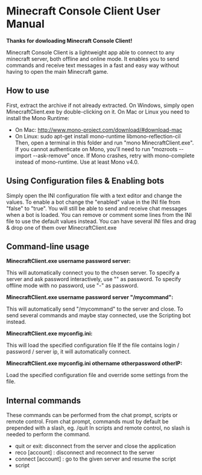 Minecraft Console Client User Manual
======

**Thanks for dowloading Minecraft Console Client!**

Minecraft Console Client is a lightweight app able to connect to any minecraft server,
both offline and online mode. It enables you to send commands and receive text messages
in a fast and easy way without having to open the main Minecraft game.

How to use
------

First, extract the archive if not already extracted.
On Windows, simply open MinecraftClient.exe by double-clicking on it.
On Mac or Linux you need to install the Mono Runtime:
 - On Mac: http://www.mono-project.com/download/#download-mac
 - On Linux: sudo apt-get install mono-runtime libmono-reflection-cil
Then, open a terminal in this folder and run "mono MinecraftClient.exe".
If you cannot authenticate on Mono, you'll need to run "mozroots --import --ask-remove" once.
If Mono crashes, retry with mono-complete instead of mono-runtime. Use at least Mono v4.0.

Using Configuration files & Enabling bots
------

Simply open the INI configuration file with a text editor and change the values.
To enable a bot change the "enabled" value in the INI file from "false" to "true".
You will still be able to send and receive chat messages when a bot is loaded.
You can remove or comment some lines from the INI file to use the default values instead.
You can have several INI files and drag & drop one of them over MinecraftClient.exe

Command-line usage
------

**MinecraftClient.exe username password server:**

This will automatically connect you to the chosen server.
To specify a server and ask password interactively, use "" as password.
To specify offline mode with no password, use "-" as password.

**MinecraftClient.exe username password server "/mycommand":**

This will automatically send "/mycommand" to the server and close.
To send several commands and maybe stay connected, use the Scripting bot instead.

**MinecraftClient.exe myconfig.ini:**

This will load the specified configuration file
If the file contains login / password / server ip, it will automatically connect.

**MinecraftClient.exe myconfig.ini othername otherpassword otherIP:**

Load the specified configuration file and override some settings from the file.

Internal commands
------

These commands can be performed from the chat prompt, scripts or remote control.
From chat prompt, commands must by default be prepended with a slash, eg. /quit
In scripts and remote control, no slash is needed to perform the command.

 - quit or exit: disconnect from the server and close the application
 - reco [account] : disconnect and reconnect to the server
 - connect <server> [account] : go to the given server and resume the script
 - script <script name> : run a script containing a list of commands
 - send <text> : send a message or a command to the server
 - respawn : Use this to respawn if you are dead (like clicking "respawn" ingame)
 - log <text> : display some text in the console (useful for scripts)
 - list : list players logged in to the server (uses tab list info sent by server)
 - set varname=value : set a value which can be used as %varname% in further commands
 - wait <time> : wait X ticks (10 ticks = ~1 second. Only for scripts)
 - move : used for moving when terrain and movements feature is enabled
 - look : used for looking at direction when terrain and movements is enabled
 - debug : toggle debug messages, useful for chatbot developers
 - help : show command help. Tip: Use "/send /help" for server help

[account] is an account alias defined in accounts file, read more below.
<server> is either a server IP or a server alias defined in servers file

Servers and Accounts file
------

These two files can be used to store info about accounts and server, and give them aliases.
The purpose of this is to give them an easy-to-remember alias and to avoid typing account passwords.
As what you are typing can be read by the server admin if using the remote control feature,
using aliases is really important for privacy and for safely switching between accounts.
To use these files, simply take a look at sample-accounts.txt and sample-servers.txt.
Once you have created your files, fill the 'accountlist' and 'serverlist' fields in INI file.

Interacting with the Minecraft world
------

By default, Minecraft Console Client cannot interact with the world around you.
However for some versions of the game you can enable the terrainandmovements setting.

This feature will allow you to properly fall on ground, pickup items and move around.
There is a C# API for reading terrain data around the player and moving from C# scripts.

Please note that this requires much more RAM to store all the terrain data, a bit more CPU
to process all of this, and slightly more bandwidth as locations updates are
sent back to the server in a spammy way (that's how Minecraft works).

How to write a script file
------

A script file can be launched by using /script <filename> in the client's command prompt.
The client will automatically look for your script in the current directory or "scripts" subfolder.
If the file extension is .txt or .cs, you may omit it and the client will still find the script.

Regarding the script file, it is a text file with one instruction per line.
Any line beginning with "#" is ignored and treated as a comment.
Allowed instructions are given in "Internal commands" section.

Application variables defined using the 'set' command or [AppVars] INI section can be used.
The following read-only variables can also be used: %username%, %login%, %serverip%, %serverport%

How to write a C# script
------

If you are experienced with C#, you may also write a C# script.
That's a bit more involved, but way more powerful than regular scripts.
You can look at the provided sample C# scripts for getting started.

C# scripts can be used for creating your own ChatBot without recompiling the whole project.
These bots are embedded in a script file, which is compiled and loaded on the fly.
ChatBots can access plugin channels for communicating with some server plugins.

For knowing everything the API has to offer, you can look at CSharpRunner.cs and ChatBot.cs.
The latest version for these files can be found on the GitHub repository.

The structure of the C# file must be like this:
```csharp
//MCCScript 1.0

MCC.LoadBot(<instance of your class which extends the ChatBot class>);

//MCCScript Extensions

<your class code here>
```
The first line always needs to be "//MCCScript 1.0" comment, as the program requires it to determine the version of the script.
Everything between "//MCCScript 1.0" and "//MCCScript Extensions" comments will be treated as code, that part of the code will be inserted into the constructor during the compile time.
You can include C# libraries/namespaces using the following syntax: //using <name>;
Example: //using System.Net;

Using HTTP/Socks proxies
------

If you are on a restricted network you might want to use some HTTP or SOCKS proxies.
To do so, find a proxy, enable proxying in INI file and fill in the relevant settings.
Proxies with username/password authentication are supported but have not been tested.
Not every proxy will work for playing Minecraft, because of port 80/443 web browsing restrictions.
However you can choose to use a proxy for login only, most proxies should work in this mode.

Connecting to servers when ping is disabled
------

On some servers, the server list ping feature has been disabled, which prevents Minecraft Console Client
from pinging the server to determine the Minecraft version to use. To connect to this kind of servers,
find out which Minecraft version is running on the server, and fill in the 'mcversion' field in INI file.
This will disable the ping step while connecting, but requires you to manually provide the version to use.
Recent versions of Minecraft Console Client may also prompt you for MC version in case of ping failure.

About translation files
------

When connecting to 1.6+ servers, you will need a translation file to display properly some chat messages.
These files describe how some messages should be printed depending on your preferred language.
The client will automatically load en_GB.lang from your Minecraft folder if Minecraft is installed on your
computer, or download it from Mojang's servers. You may choose another language in the configuration file.

Detecting chat messages
------

Minecraft Console Client can parse messages from the server in order to detect private and public messages.
This is useful for reacting to messages eg when using the AutoRespond, Hangman game, or RemoteControl bots.
However, for unusual chat formats, so you may need to tinker with the ChatFormat section of the config file.
Building regular expressions can be a bit tricky, so you might want to try them out eg on regex101.com

Using the Alerts bot
------

Write in alerts.txt the words you want the console to beep/alert you on.
Write in alerts-exclude.txt the words you want NOT to be alerted on.
For example write Yourname in alerts and <Yourname> in alerts-exclude.txt

Using the AutoRelog bot
------

Write in kickmessages.txt some words, such as "Restarting" for example.
If the kick message contains one of them, you will automatically be re-connected.
A kick message "Connection has been lost." is generated by the console itself when connection is lost.
A kick message "Login failed." is generated the same way when it failed to login to the server.
A kick message "Failed to ping this IP." is generated when it failed to ping the server.
You can use them for reconnecting when connection is lost or the login failed.
If you want to always reconnect, set ignorekickmessage=true in MinecraftClient.ini. Use at own risk!

Using the Script Scheduler
------

The script scheduler allows you to perform scripts on various events.
Simply enable the ScriptScheduler bot and specify a tasks file in your INI file.
Please read sample-tasks.ini for learning how to make your own task file.

Using the hangman game
------

Use "/tell <bot username> start" to start the game.
Don't forget to add your username in botowners INI setting if you want it to obey.
Edit the provided configuration files to customize the words and the bot owners.
If it doesn't respond to bot owners, read the "Detecting chat messages" section.

Using the Remote Control
------

When the remote control bot is enabled, you can send commands to your bot using whispers.
Don't forget to add your username in botowners INI setting if you want it to obey.
If it doesn't respond to bot owners, read the "Detecting chat messages" section.
Please note that server admins can read what you type and output from the bot.
They can also impersonate bot owners with /nick. See [#1142](https://github.com/ORelio/Minecraft-Console-Client/issues/1142) for more info.

To perform a command simply do the following: /tell <yourbot> <thecommand>
Where <thecommand> is an internal command as described in "Internal commands" section.
You can remotely send chat messages or commands using /tell <yourbot> send <thetext>

Remote control system can by default auto-accept /tpa and /tpahere requests from the bot owners.
Auto-accept can be disabled or extended to requests from anyone in remote control configuration.

Using the AutoRespond feature
------

The AutoRespond bot allows you to automatically react on specific chat messages or server announcements.
You can use either a string to detect in chat messages, or an advanced regular expression.
For more information about how to define match rules, please refer to sample-matches.ini

Using the Auto Attack
------

The AutoAttack bot allows you to automatically attack mobs around you (precisely within radius of 4 block).
To use this bot, you will need to enable **Entity Handling** in the config file first.

Using the Auto Fishing
------

The AutoFish bot can automatically fish for you.
To use this bot, you will need to enable **Entity Handling** in the config file first.
If you want to get an alert message when the fishing rod was broken, enable **Inventory Handling** in the config file.
A fishing rod with **Mending enchantment** is strongly recommended.

Steps for using this bot:
1. Hold a fishing rod and aim towards the sea before login with MCC
2. Make sure AutoFish is enabled in config file
3. Login with MCC
4. Do `/useitem` and you should see "threw a fishing rod"
5. To stop fishing, do `/useitem` again

Disclaimer
------

Even if everything should work, We are not responsible for any damage this app could cause to your computer or your server.
This app does not steal your password. If you don't trust it, don't use it or check & compile from the source code.

Also, remember that when you connect to a server with this program, you will appear where you left the last time.
This means that **you can die if you log in in an unsafe place on a survival server!**
Use the script scheduler bot to send a teleport command after logging in.

We remind you that **you may get banned** by your server for using this program. Use accordingly with server rules.

License
------

Minecraft Console Client is a totally free of charge, open source project.
Source code is available at https://github.com/ORelio/Minecraft-Console-Client

Unless specifically stated, source code is from me or contributors, and available under CDDL-1.0.
More info about CDDL-1.0: http://qstuff.blogspot.fr/2007/04/why-cddl.html
Full license at http://opensource.org/licenses/CDDL-1.0

Credits
------

Even though I'm the main author of Minecraft Console Client, many features
would not have been possible without the help of talented contributors:

**Ideas:**

  ambysdotnet, Awpocalypse, azoundria, bearbear12345, bSun0000, Cat7373, dagonzaros, Dids,
  Elvang, fuckofftwice, GeorgH93, initsuj, JamieSinn, joshbean39, LehmusFIN, maski, medxo,
  mobdon, MousePak, TNT-UP, TorchRJ, yayes2, Yoann166, ZizzyDizzyMC

**Bug Hunters:**

  1092CQ, ambysdotnet, bearbear12345, c0dei, Cat7373, Chtholly, Darkaegis, dbear20,
  DigitalSniperz, doranchak, drXor, FantomHD, gerik43, ibspa, iTzMrpitBull, JamieSinn,
  k3ldon, KenXeiko, link3321, lyze237, mattman00000, Nicconyancat, Pokechu22, ridgewell,
  Ryan6578, Solethia, TNT-UP, TorchRJ, TRTrident, WeedIsGood, xp9kus, Yoann166

**Code contributions:**

  Allyoutoo, Aragas, Bancey, bearbear12345, corbanmailloux, dbear20, dogwatch, initsuj,
  JamieSinn, justcool393, lokulin, maxpowa, medxo, milutinke, Pokechu22, ReinforceZwei,
  repository, TheMeq, TheSnoozer, vkorn, v1RuX, yunusemregul, ZizzyDizzyMC

**Libraries:**

  Minecraft Console Client also borrows code from the following libraries:

  -----------------------------------------------------------------
    Name           Purpose             Author             License
    
    Biko           Proxy handling      Benton Stark       MIT
    BouncyCastle   CFB-8 AES on Mono   The Legion         MIT
    Heijden.Dns    DNS SRV Lookup      Geoffrey Huntley   MIT
    DotNetZip      Zlib compression    Dino Chiesa        MS-PL
  -----------------------------------------------------------------

**Support:**

If you still have any question after reading this file, you can get support here:

 - General Questions: http://www.minecraftforum.net/topic/1314800-/
 - Bugs & Issues: https://github.com/ORelio/Minecraft-Console-Client/issues

Like Minecraft Console Client? You can buy me a coffee here:

 - https://www.paypal.com/cgi-bin/webscr?cmd=_s-xclick&hosted_button_id=EALHERGB9DQY8

Code contributions, bug reports and any kind of comments are also highly appreciated :)

+-----------------------------------+
| © 2012-2020 ORelio & Contributors |
+-----------------------------------+

